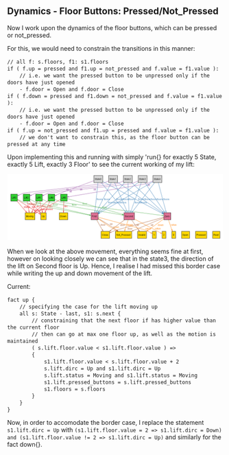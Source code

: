 ## Dynamics - Floor Buttons: Pressed/Not_Pressed

Now I work upon the dynamics of the floor buttons, which can be pressed or not_pressed.

For this, we would need to constrain the transitions in this manner:
```
// all f: s.floors, f1: s1.floors
if ( f.up = pressed and f1.up = not_pressed and f.value = f1.value ):
    // i.e. we want the pressed button to be unpressed only if the doors have just opened
    - f.door = Open and f.door = Close
if ( f.down = pressed and f1.down = not_pressed and f.value = f1.value ):
    // i.e. we want the pressed button to be unpressed only if the doors have just opened
    - f.door = Open and f.door = Close
if ( f.up = not_pressed and f1.up = pressed and f.value = f1.value ):
    // we don't want to constrain this, as the floor button can be pressed at any time
```

Upon implementing this and running with simply 'run{} for exactly 5 State, exactly 5 Lift, exactly 3 Floor' to see the current working of my lift:

![1.png](1.png)

When we look at the above movement, everything seems fine at first, however on looking closely we can see that in the state3, the direction of the lift on Second floor is Up. Hence, I realise I had missed this border case while writing the up and down movement of the lift.

Current:
```
fact up {
    // specifying the case for the lift moving up
    all s: State - last, s1: s.next {
        // constraining that the next floor if has higher value than the current floor
        // then can go at max one floor up, as well as the motion is maintained
        ( s.lift.floor.value < s1.lift.floor.value ) =>
        {
            s1.lift.floor.value < s.lift.floor.value + 2
            s.lift.dirc = Up and s1.lift.dirc = Up
            s.lift.status = Moving and s1.lift.status = Moving
            s1.lift.pressed_buttons = s.lift.pressed_buttons
            s1.floors = s.floors
        }
    }
}
```

Now, in order to accomodate the border case, I replace the statement `s1.lift.dirc = Up` with `(s1.lift.floor.value = 2 => s1.lift.dirc = Down) and (s1.lift.floor.value != 2 => s1.lift.dirc = Up)` and similarly for the fact down{}.



















